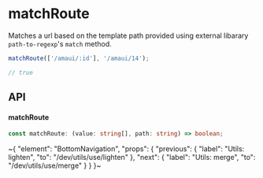 
# matchRoute

Matches a url based on the template path provided using external libarary `path-to-regexp`'s `match` method.

```ts
matchRoute(['/amaui/:id'], '/amaui/14');

// true
```

## API

#### matchRoute

```ts
const matchRoute: (value: string[], path: string) => boolean;
```


~{
  "element": "BottomNavigation",
  "props": {
    "previous": {
      "label": "Utils: lighten",
      "to": "/dev/utils/use/lighten"
    },
    "next": {
      "label": "Utils: merge",
      "to": "/dev/utils/use/merge"
    }
  }
}~
